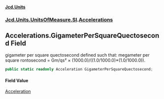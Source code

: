#### [Jcd.Units](index.md 'index')

### [Jcd.Units.UnitsOfMeasure.SI](Jcd.Units.UnitsOfMeasure.SI.md 'Jcd.Units.UnitsOfMeasure.SI').[Accelerations](Accelerations.md 'Jcd.Units.UnitsOfMeasure.SI.Accelerations')

## Accelerations.GigameterPerSquareQuectosecond Field

gigameter per square quectosecond defined such that: megameter per square rontosecond = Gm/qs² ×
(1000.0)/((1.0/1000.0)*(1.0/1000.0)).

```csharp
public static readonly Acceleration GigameterPerSquareQuectosecond;
```

#### Field Value

[Acceleration](Acceleration.md 'Jcd.Units.UnitTypes.Acceleration')